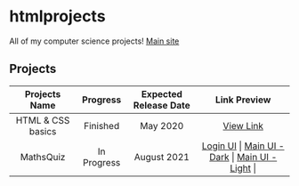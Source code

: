 # htmlprojects
All of my computer science projects! [Main site](https://danishsite.theworkpc.com/htmlprojects)

## Projects
| Projects Name | Progress | Expected Release Date | Link Preview |
| :---: | :---: | :---: | :--------: |
| HTML & CSS basics | Finished | May 2020 | [View Link](https://danishsite.ml/htmlprojects/htmlncss-basics/index.html) |
| MathsQuiz | In Progress | August 2021 | [Login UI](https://danishsite.ml/htmlprojects/MathsQuiz) \| [Main UI - Dark](https://danishsite.ml/htmlprojects/MathsQuiz/mainui/index.html) \| [Main UI - Light](https://danishsite.ml/htmlprojects/MathsQuiz/mainui/index%20-%20light.html) \|
